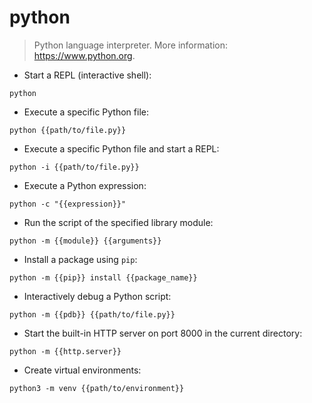 # python

> Python language interpreter.
> More information: <https://www.python.org>.

- Start a REPL (interactive shell):

`python`

- Execute a specific Python file:

`python {{path/to/file.py}}`

- Execute a specific Python file and start a REPL:

`python -i {{path/to/file.py}}`

- Execute a Python expression:

`python -c "{{expression}}"`

- Run the script of the specified library module:

`python -m {{module}} {{arguments}}`

- Install a package using `pip`:

`python -m {{pip}} install {{package_name}}`

- Interactively debug a Python script:

`python -m {{pdb}} {{path/to/file.py}}`

- Start the built-in HTTP server on port 8000 in the current directory:

`python -m {{http.server}}`

- Create virtual environments:

`python3 -m venv {{path/to/environment}}`
